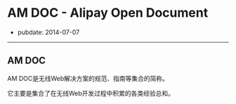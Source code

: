 # AM DOC - Alipay Open Document
- pubdate: 2014-07-07

---
## AM DOC
AM DOC是无线Web解决方案的规范、指南等集合的简称。

它主要是集合了在无线Web开发过程中积累的各类经验总和。